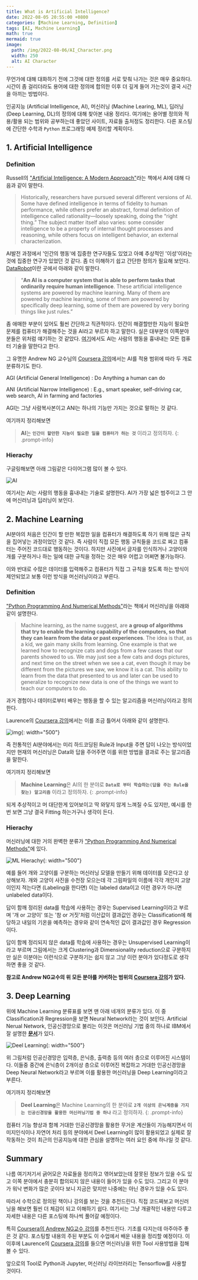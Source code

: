 ```yaml
---
title: What is Artificial Intelligence?
date: 2022-08-05 20:55:00 +0800
categories: [Machine Learning, Definition]
tags: [AI, Machine Learning]
math: true
mermaid: true
image:
  path: /img/2022-08-06/AI_Character.png
  width: 250
  alt: AI Character
---
```

무언가에 대해 대화하기 전에 그것에 대한 정의를 서로 맞춰 나가는 것은 매우 중요하다. 시간이 좀 걸리더라도 용어에 대한 정의에 합의한 이후 더 깊게 들어 가는것이 결국 시간을 아끼는 방법이다.

인공지능 (Artificial Intelligence, AI), 머신러닝 (Machine Learing, ML), 딥러닝 (Deep Learning, DL)의 정의에 대해 찾아본 내용 정리다. 여기에는 용어별 정의와 적용/활용 되는 범위와 공부하는데 좋았던 사이트, 자료들 출처정도 정리한다. 다른 포스팅에 간단한 수학과 `Python` 프로그래밍 예제 정리할 계획이다.


## 1. Artificial Intelligence

### Definition

Russell의 ["Artificial Intelligence: A Modern Approach"](http://aima.cs.berkeley.edu/)라는 책에서 AI에 대해 다음과 같이 말한다.

> Historically, researchers have pursued several different versions of AI. Some have defined intelligence in terms of fidelity to human performance, while others prefer an abstract, formal definition of
intelligence called rationality—loosely speaking, doing the “right thing.” The subject matter itself also varies: some consider intelligence to be a property of internal thought processes and
reasoning, while others focus on intelligent behavior, an external characterization. 

AI발전 과정에서 '인간의 행동'에 집중한 연구자들도 있었고 아예 추상적인 '이성'이라는 것에 집중한 연구가 있었던 것 같다. 좀 더 이해하기 쉽고 간단한 정의가 필요해 보인다. [DataRobot](https://www.datarobot.com/wiki/artificial-intelligence/)이란 곳에서 아래와 같이 말한다.

> “**An AI is a computer system that is able to perform tasks that ordinarily require human intelligence**. These artificial intelligence systems are powered by machine learning. Many of them are powered by machine learning, some of them are powered by specifically deep learning, some of them are powered by very boring things like just rules.”

좀 애매한 부분이 있어도 훨씬 간단하고 직관적이다. 인간이 해결할만한 지능이 필요한 문제를 컴퓨터가 해결해주는 것을 AI라고 부르자 하고 말한다. 실은 대부분의 이쪽분야 분들은 위처럼 얘기하는 것 같았다. [여기](https://www.kdnuggets.com/2017/07/rapidminer-ai-machine-learning-deep-learning.html)에서도 AI는 사람의 행동을 흉내내는 모든 컴퓨터 기술을 말한다고 한다. 

그 유명한 Andrew NG 교수님의 [Coursera 강의](https://www.coursera.org/learn/ai-for-everyone?)에서는 AI를 적용 범위에 따라 두 개로 분류하기도 한다. 

AGI (Artificial General Intelligence)
: Do Anything a human can do

ANI (Artificial Narrow Intelligence)
: E.g., smart speaker, self-driving car, web search, AI in farming and factories

AGI는 그냥 사람복사본이고 ANI는 하나의 기능만 가지는 것으로 말하는 것 같다. 

여기까지 정리해보면 

> **AI**는 **`인간이 할만한 지능이 필요한 일을 컴퓨터가 하는 것`** 이라고 정의하자. 
{: .prompt-info}


### Hierachy

구글링해보면 아래 그림같은 다이어그램 많이 볼 수 있다. 

![AI](https://raw.github.com/ch-hey/imgcdn/master/img/2022-08-06/AI_ML_DL_Diagram.jpg)

여기서는 AI는 사람의 행동을 흉내내는 기술로 설명한다. AI가 가장 넓은 범주이고 그 안에 머신러닝과 딥러닝이 보인다.

## 2. Machine Learning

AI분야의 처음은 인간이 할 만한 복잡한 일을 컴퓨터가 해결하도록 하기 위해 많은 규칙을 집어넣는 과정이었던 것 같다. 즉 사람이 직접 모든 행동 규칙들을 코드로 짜고 컴퓨터는 주어진 코드대로 행동하는 것이다. 하지만 사진에서 글자를 인식하거나 고양이와 개를 구분하거나 하는 일에 대한 규칙을 정하는 것은 매우 어렵고 어쩌면 불가능하다. 

이와 반대로 수많은 데이터를 입력해주고 컴퓨터가 직접 그 규칙을 찾도록 하는 방식이 제안되었고 보통 이런 방식을 머신러닝이라고 부른다.

### Definition

["Python Programming And Numerical Methods"](https://pythonnumericalmethods.berkeley.edu/notebooks/chapter25.01-Concept-of-Machine-Learning.html)라는 책에서 머신러닝을 아래와 같이 설명한다.

> Machine learning, as the name suggest, are **a group of algorithms that try to enable the learning capability of the computers, so that they can learn from the data or past experiences**. The idea is that, as a kid, we gain many skills from learning. One example is that we learned how to recognize cats and dogs from a few cases that our parents showed to us. We may just see a few cats and dogs pictures, and next time on the street when we see a cat, even though it may be different from the pictures we saw, we know it is a cat. This ability to learn from the data that presented to us and later can be used to generalize to recognize new data is one of the things we want to teach our computers to do.

과거 경험이나 데이터로부터 배우는 행동을 할 수 있는 알고리즘을 머신러닝이라고 정의한다.

Laurence의 [Coursera 강의](https://www.coursera.org/professional-certificates/tensorflow-in-practice)에서는 이를 조금 틀어서 아래와 같이 설명한다.

![img](https://raw.github.com/ch-hey/imgcdn/master/img/2022-08-06/ML.PNG){: width="500"}

즉 전통적인 AI분야에서는 미리 하드코딩된 Rule과 Input을 주면 답이 나오는 방식이었지만 현재의 머신러닝은 Data와 답을 주어주면 이를 위한 방법을 결과로 주는 알고리즘을 말한다.

여기까지 정리해보면 

> **Machine Learning**은 AI의 한 분야로 **`Data로 부터 학습하는(답을 주는 Rule을 찾는) 알고리즘`** 이라고 정의하자. 
{: .prompt-info}

되게 추상적이고 머 대단한게 있어보이고 딱 와닿지 않게 느껴질 수도 있지만, 예시를 한 번 보면 그냥 결국 Fitting 하는거구나 생각이 든다.

### Hierachy

머신러닝에 대한 거의 완벽한 분류가 ["Python Programming And Numerical Methods"](https://pythonnumericalmethods.berkeley.edu/notebooks/chapter25.01-Concept-of-Machine-Learning.html)에 있다.

![ML Hierachy](https://pythonnumericalmethods.berkeley.edu/_images/25.01.01-types-of-ML.jpg){: width="500"}

예를 들어 개와 고양이를 구분하는 머신러닝 모델을 만들기 위해 데이터를 모은다고 상상해보자. 개와 고양이 사진을 수천장 모으는데 각 그림파일의 이름에 각각 개인지 고양이인지 적는다면 (Labeling을 한다면) 이는 labeled data이고 이런 경우가 아니면 unlabeled data이다.

답이 함깨 정리된 data를 학습에 사용하는 경우는 Supervised Learning이라고 부르며 '개 or 고양이' 또는 '참 or 거짓'처럼 이산값이 결과값인 경우는 Classification에 해당하고 내일의 기온을 예측하는 경우와 같이 연속적인 값이 결과값인 경우 Regression이다.

답이 함께 정리되지 않은 data를 학습에 사용하는 경우는 Unsupervised Learning이라고 부르며 그림에서는 크게 Clustering과 Dimensionality reduction으로 구분하지만 실은 이분야는 이런식으로 구분하기는 쉽지 않고 그냥 이런 분야가 있다정도로 생각하면 좋을 것 같다.

**참고로 Andrew NG교수의 위 모든 분야를 커버하는 범위의 [Coursera 강의](https://www.coursera.org/learn/machine-learning)가 있다.**

## 3. Deep Learning

위에 Machine Learning 분류표를 보면 맨 아래 네개의 분류가 있다. 이 중 Classification과 Regression을 보면 Neural Network라는 것이 보인다. Artificial Nerual Network, 인공신경망으로 불리는 이것은 머신러닝 기법 중의 하나로 IBM에서 잘 설명한 [**문서**](https://www.ibm.com/kr-ko/cloud/learn/neural-networks)가 있다. 

![Deel Learning](https://1.cms.s81c.com/sites/default/files/2021-01-06/ICLH_Diagram_Batch_01_03-DeepNeuralNetwork-WHITEBG.png){: width="500"}

위 그림처럼 인공신경망은 입력층, 은닉층, 출력층 등의 여러 층으로 이루어진 시스템이다. 이들중 중간에 은닉층이 2개이상 층으로 이루어진 복잡하고 거대한 인공신경망을 Deep Neural Network라고 부르며 이를 활용한 머신러닝을 Deep Learning이라고 부른다. 

여기까지 정리해보면 

> **Deel Learning**은 Machine Learning의 한 분야로 **`2개 이상의 은닉계층을 가지는 인공신경망을 활용한 머신러닝기법 중 하나`** 라고 정의하자. 
{: .prompt-info}

컴퓨터 기능 향상과 함께 거대한 인공신경망을 활용한 무거운 계산들이 가능해지면서 이미지인식이나 자연어 처리 등의 분야에서 Deel Learning이 많이 활용되었고 실제로 잘 작동하는 것이 최근의 인공지능에 대한 관심을 설명하는 여러 요인 중에 하나일 것 같다.


## Summary

나름 여기저기서 긁어모은 자료들을 정리하고 엮어보았는데 잘못된 정보가 있을 수도 있고 이쪽 분야에서 충분히 합의되지 않은 내용이 들어가 있을 수도 있다. 그리고 이 분야가 워낙 변화가 많은 곳이다 보니 지금은 맞지만 나중에는 아닌 경우가 있을 수도 있다.

따라서 수학으로 정의된 책이나 강의를 보는 것을 추천드린다. 직접 코드짜보고 머신러닝을 해보면 훨씬 더 체감이 되고 이해하기 쉽다. 여기서는 그냥 개괄적인 내용만 다루고 자세한 내용은 다른 포스팅에 하나씩 풀어갈 예정이다.

특히 [Coursera의 Andrew NG교수 강의](https://www.coursera.org/learn/machine-learning)를 추천드린다. 기초를 다지는데 아주아주 좋은 것 같다. 포스팅할 내용의 주된 부분도 이 수업에서 배운 내용을 정리할 예정이다. 이 이후에 Laurence의 [Coursera 강의](https://www.coursera.org/professional-certificates/tensorflow-in-practice)를 들으면 머신러닝을 위한 Tool 사용방법을 접해볼 수 있다. 

앞으로의 Tool로 Python과 Jupyter, 머신러닝 라이브러리는 Tensorflow를 사용할 것이다. 




